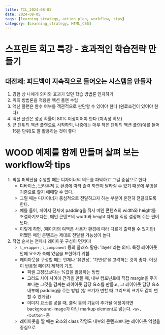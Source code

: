 ```yaml
---
title: TIL_2024-08-05
date: 2024-08-05
tags: [learning_strategy, action_plan, workflow, tips]
category: [Learning_strategy, HTML_CSS]
---
```


# 스프린트 회고 특강 - 효과적인 학습전략 만들기

## **대전제: 피드백이 지속적으로 들어오는 시스템을 만들자**
1. 경험 상 나에게 의미와 효과가 있던 학습 방법론 인지하기
2. 위의 방법론을 적용한 액션 플랜 수립
3. 액션 플랜은 완수 여부를 객관적으로 판단할 수 있어야 한다 (완료조건이 있어야 한다)
4. 액션 플랜은 성공 확률이 80% 이상이어야 한다 (지속성 확보)
4. 큰 단위의 액션 플랜으로 시작하되, 나중에는 매우 작은 단위의 액션 플랜(예를 들어 15분 단위)도 잘 활용하는 것이 좋다

# WOOD 예제를 함께 만들며 살펴 보는 workflow와 tips
1. 픽셀 퍼펙션을 수행할 때는 디자이너의 의도를 파악하고 그걸 중심으로 한다.
    - 디바이스, 브라우저 등 환경에 따라 출력 화면이 달라질 수 있기 때문에 무엇을 기준으로 할지 애매할 수 있다.
    - 그럴 때는 디자이너가 중심적으로 전달하고자 하는 부분이 온전히 전달되도록 한다.
    - 예를 들어, 페이지 전체에 padding을 줘서 메인 콘텐츠의 width와 height를 조절하기보다는, 메인 콘텐츠의 width와 height 자체를 직접 설정해 주는 편이 낫다.
    - 이렇게 하면, (페이지의 여백은 사용자 환경에 따라 다르게 출력될 수 있지만) 어쨌든 메인 콘텐츠는 제대로 전달될 가능성이 높다.
2. 작업 순서는 언제나 레이아웃 구성이 먼저다!
    - `l_wrapper`, `l_component` 등의 클래스 활용: 'layer'라는 의미. 특정 레이아웃 안에 요소가 속해 있음을 표현하기 위함.
    - 레이아웃을 구성할 때는 언제나 '유연성', '가변성'을 고려하는 것이 좋다. 이것이 반응형 페이지 제작의 기초.
        - 픽셀 고정값보다는 %값을 활용하는 방법
        - 그리드 사이 사이에 간격을 만들 때, 내부 컴포넌트에 직접 margin을 주기보다는 그것을 감싸는 레이아웃 담당 요소를 만들고, 그 레이아웃 담당 요소 내부에 padding을 주는 방법 (창 크기가 변할 때 그리드의 크기도 같이 변할 수 있게끔)
        - 이미지 요소를 넣을 때, 클릭 등의 기능이 추가될 예정이라면 background-image가 아닌 markup element로 넣는다. `<a>, <button>` 등
    - 레이아웃을 짤 때는 요소의 class 작명도 내부의 콘텐츠보다는 레이아웃 역할을 중심으로